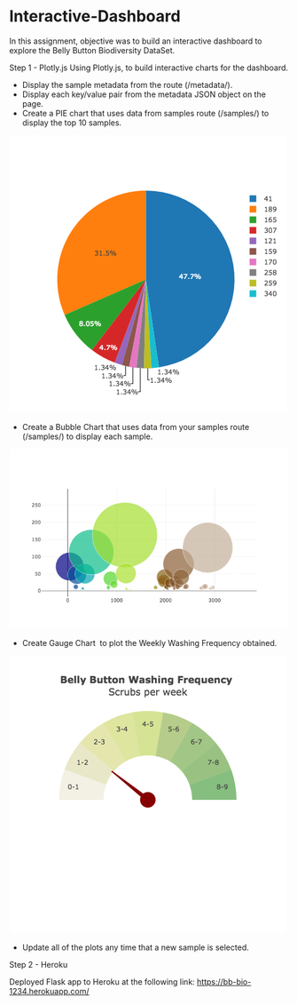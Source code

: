 # Interactive-Dashboard


In this assignment, objective was to build an interactive dashboard to explore the Belly Button Biodiversity DataSet.

Step 1 - Plotly.js
Using Plotly.js, to build interactive charts for the dashboard.
  
  * Display the sample metadata from the route (/metadata/<sample>).
  * Display each key/value pair from the metadata JSON object on the page.
  * Create a PIE chart that uses data from samples route (/samples/<sample>) to display the top 10 samples.
  
  ![PIE Chart](Images/pie_chart.png)
  
  *	Create a Bubble Chart that uses data from your samples route (/samples/<sample>) to display each sample.
  
  ![Bubble Chart](Images/bubble_chart.png)
  
  * Create Gauge Chart  to plot the Weekly Washing Frequency obtained. 
  
  ![Weekly Washing Frequency Gauge](Images/gauge_chart.png)
   * Update all of the plots any time that a new sample is selected.

Step 2 - Heroku
  
  Deployed Flask app to Heroku at the following link: https://bb-bio-1234.herokuapp.com/ 
